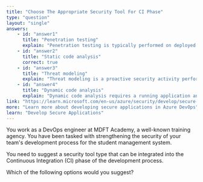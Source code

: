 ```yaml
---
title: "Choose The Appropriate Security Tool For CI Phase"
type: "question"
layout: "single"
answers:
    - id: "answer1"
      title: "Penetration testing"
      explain: "Penetration testing is typically performed on deployed applications in a testing or staging environment, making it more suitable for later stages of the development pipeline rather than the CI phase."
    - id: "answer2"
      title: "Static code analysis"
      correct: true
    - id: "answer3"
      title: "Threat modeling"
      explain: "Threat modeling is a proactive security activity performed during the design phase of development, before code is written, not during the CI phase."
    - id: "answer4"
      title: "Dynamic code analysis"
      explain: "Dynamic code analysis requires a running application and is typically performed during the testing phase after deployment, not during the CI phase where code is just being integrated."
link: "https://learn.microsoft.com/en-us/azure/security/develop/secure-develop"
more: "Learn more about developing secure applications in Azure DevOps"
learn: "Develop Secure Applications"
---
```


You work as a DevOps engineer at MDFT Academy, a well-known training agency. You have been tasked with strengthening the security of your team's development process for the student management system.

You need to suggest a security tool type that can be integrated into the Continuous Integration (CI) phase of the development process.

Which of the following options would you suggest?

